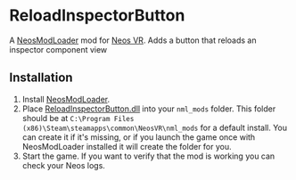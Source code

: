 ﻿# ReloadInspectorButton

A [NeosModLoader](https://github.com/neos-modding-group/NeosModLoader) mod for [Neos VR](https://neos.com/). Adds a button that reloads an inspector component view

## Installation
1. Install [NeosModLoader](https://github.com/zkxs/NeosModLoader).
1. Place [ReloadInspectorButton.dll](https://github.com/badhaloninja/ReloadInspectorButton/releases/latest/download/ReloadInspectorButton.dll) into your `nml_mods` folder. This folder should be at `C:\Program Files (x86)\Steam\steamapps\common\NeosVR\nml_mods` for a default install. You can create it if it's missing, or if you launch the game once with NeosModLoader installed it will create the folder for you.
1. Start the game. If you want to verify that the mod is working you can check your Neos logs.